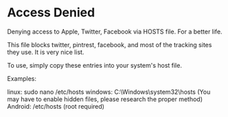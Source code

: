 # Access Denied
Denying access to Apple, Twitter, Facebook via HOSTS file. For a better life.

This file blocks twitter, pintrest, facebook, and most of the tracking sites they use. It is very nice list.

To use, simply copy these entries into your system's host file.

Examples:

linux: sudo nano /etc/hosts
windows: C:\Windows\system32\hosts (You may have to enable hidden files, please research the proper method)
Android: /etc/hosts (root required)
